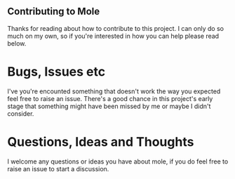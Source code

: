 ## Contributing to Mole

Thanks for reading about how to contribute to this project. I can only do so much on my own, so if you're interested in how you can help please read below.

# Bugs, Issues etc

I've you're encounted something that doesn't work the way you expected feel free to raise an issue. There's a good chance in this project's early stage that something might have been missed by me or maybe I didn't consider.

# Questions, Ideas and Thoughts

I welcome any questions or ideas you have about mole, if you do feel free to raise an issue to start a discussion.
